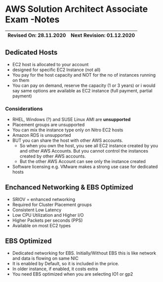 # AWS Solution Architect Associate Exam -Notes

Revised On: 28.11.2020 | Next Revision: 01.12.2020
-----------------------| -------------------------

## Dedicated Hosts

* EC2 host is allocated to your account
* designed for specific EC2 Instance (not all)
* You pay for the host capacity and NOT for the no of instances running on them
* You can pay on demand, reserve the capacity (1 or 3 years) or i would say same options are available as EC2 instance (full payment, partial payment)

### Considerations

* RHEL, Windows (?) and SUSE Linux AMI are **unsupported**
* Placement groups are unsupported
* You can mix the instance type only on Nitro EC2 hosts
* Amazon RDS is unsupported
* BUT you can share the host with other AWS accounts.
  * So when you own the host, you see all EC2 instance created by you and other AWS Accounts. But you cannot control the instances created by other AWS accounts.
  * But the other AWS Account can see only the instance created
* Software licensing e.g. VMware makes a strong use case for dedicated hosts

## Enchanced Networking & EBS Optimized

* SRIOV = enhanced networking
* Required for Cluster Placement groups
* Consistent Low Latency
* Low CPU Utilization and Higher I/O
* Higher Packets per seconds (PPS)
* Available on most EC2 types

## EBS Optimized

* Dedicated networking for EBS. Initially/Without EBS this is like network and data is flowing on same NIC
* It is enabled by Default, so it is included in the price.
* In older instance, if enabled, it costs extra
* You need EBS optimized when you are selecting IO1 or gp2